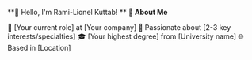 **👋 Hello, I'm Rami-Lionel Kuttab!
**
**🎯 About Me**

💼 [Your current role] at [Your company]
🌟 Passionate about [2-3 key interests/specialties]
🎓 [Your highest degree] from [University name]
🌐 Based in [Location]

